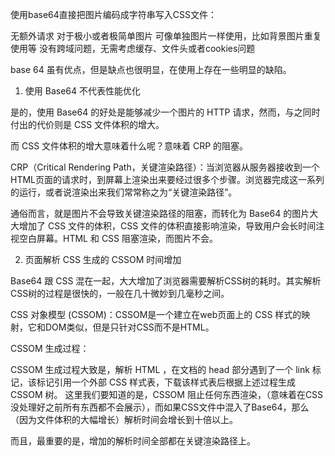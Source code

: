 使用base64直接把图片编码成字符串写入CSS文件：

无额外请求
对于极小或者极简单图片
可像单独图片一样使用，比如背景图片重复使用等
没有跨域问题，无需考虑缓存、文件头或者cookies问题  


base 64 虽有优点，但是缺点也很明显，在使用上存在一些明显的缺陷。

 

1. 使用 Base64 不代表性能优化

是的，使用 Base64 的好处是能够减少一个图片的 HTTP 请求，然而，与之同时付出的代价则是 CSS 文件体积的增大。

而 CSS 文件体积的增大意味着什么呢？意味着 CRP 的阻塞。

CRP（Critical Rendering Path，关键渲染路径）：当浏览器从服务器接收到一个HTML页面的请求时，到屏幕上渲染出来要经过很多个步骤。浏览器完成这一系列的运行，或者说渲染出来我们常常称之为“关键渲染路径”。

通俗而言，就是图片不会导致关键渲染路径的阻塞，而转化为 Base64 的图片大大增加了 CSS 文件的体积，CSS 文件的体积直接影响渲染，导致用户会长时间注视空白屏幕。HTML 和 CSS 阻塞渲染，而图片不会。

 
2. 页面解析 CSS 生成的 CSSOM 时间增加

Base64 跟 CSS 混在一起，大大增加了浏览器需要解析CSS树的耗时。其实解析CSS树的过程是很快的，一般在几十微妙到几毫秒之间。

CSS 对象模型 (CSSOM)：CSSOM是一个建立在web页面上的 CSS 样式的映射，它和DOM类似，但是只针对CSS而不是HTML。

CSSOM 生成过程：



CSSOM 生成过程大致是，解析 HTML ，在文档的 head 部分遇到了一个 link 标记，该标记引用一个外部 CSS 样式表，下载该样式表后根据上述过程生成 CSSOM 树。 这里我们要知道的是，CSSOM 阻止任何东西渲染，（意味着在CSS没处理好之前所有东西都不会展示），而如果CSS文件中混入了Base64，那么（因为文件体积的大幅增长）解析时间会增长到十倍以上。

而且，最重要的是，增加的解析时间全部都在关键渲染路径上。